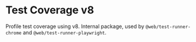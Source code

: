 # Test Coverage v8

Profile test coverage using v8. Internal package, used by `@web/test-runner-chrome` and `@web/test-runner-playwright`.
